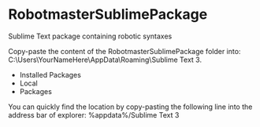 # RobotmasterSublimePackage
Sublime Text package containing robotic syntaxes

Copy-paste the content of the RobotmasterSublimePackage folder into: C:\Users\YourNameHere\AppData\Roaming\Sublime Text 3\.

* Installed Packages
* Local
* Packages

You can quickly find the location by copy-pasting the following line into the address bar of explorer: %appdata%/Sublime Text 3
